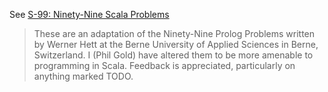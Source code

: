 
See [S-99: Ninety-Nine Scala Problems](http://aperiodic.net/phil/scala/s-99/)
>These are an adaptation of the Ninety-Nine Prolog Problems written by Werner Hett at the Berne University of Applied Sciences in Berne, Switzerland. I (Phil Gold) have altered them to be more amenable to programming in Scala. Feedback is appreciated, particularly on anything marked TODO.
